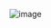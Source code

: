 ![image](https://user-images.githubusercontent.com/66781581/191972250-05caf3f2-cfbe-4846-b19f-ed4c16a8a8cb.png)


